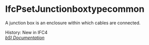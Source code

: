 IfcPsetJunctionboxtypecommon
============================
A junction box is an enclosure within which cables are connected.  
  
History: New in IFC4  
[ _bSI
Documentation_](https://standards.buildingsmart.org/IFC/DEV/IFC4_2/FINAL/HTML/schema/ifcelectricaldomain/pset/pset_junctionboxtypecommon.htm)


